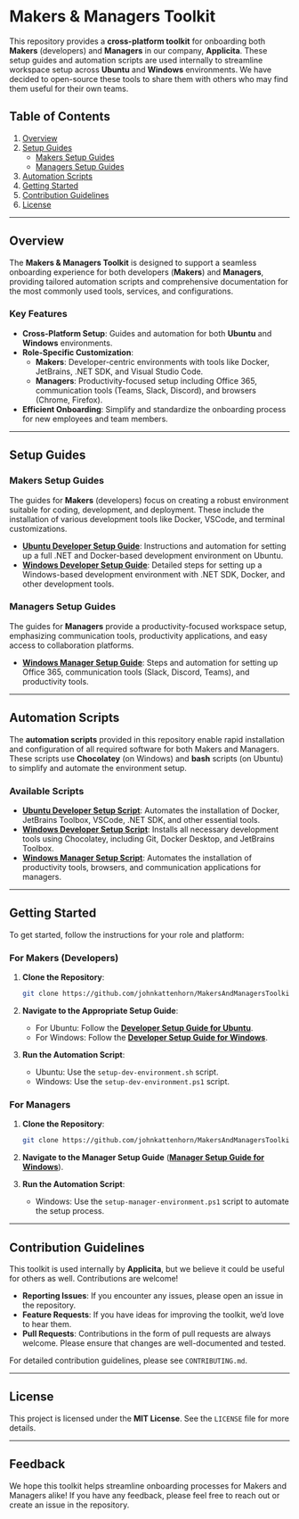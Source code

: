 # Makers & Managers Toolkit

This repository provides a **cross-platform toolkit** for onboarding both **Makers** (developers) and **Managers** in our company, **Applicita**. These setup guides and automation scripts are used internally to streamline workspace setup across **Ubuntu** and **Windows** environments. We have decided to open-source these tools to share them with others who may find them useful for their own teams.

## Table of Contents

1. [Overview](#overview)
2. [Setup Guides](#setup-guides)
   - [Makers Setup Guides](#makers-setup-guides)
   - [Managers Setup Guides](#managers-setup-guides)
3. [Automation Scripts](#automation-scripts)
4. [Getting Started](#getting-started)
5. [Contribution Guidelines](#contribution-guidelines)
6. [License](#license)

---

## Overview

The **Makers & Managers Toolkit** is designed to support a seamless onboarding experience for both developers (**Makers**) and **Managers**, providing tailored automation scripts and comprehensive documentation for the most commonly used tools, services, and configurations.

### Key Features

- **Cross-Platform Setup**: Guides and automation for both **Ubuntu** and **Windows** environments.
- **Role-Specific Customization**:
  - **Makers**: Developer-centric environments with tools like Docker, JetBrains, .NET SDK, and Visual Studio Code.
  - **Managers**: Productivity-focused setup including Office 365, communication tools (Teams, Slack, Discord), and browsers (Chrome, Firefox).
- **Efficient Onboarding**: Simplify and standardize the onboarding process for new employees and team members.

---

## Setup Guides

### Makers Setup Guides

The guides for **Makers** (developers) focus on creating a robust environment suitable for coding, development, and deployment. These include the installation of various development tools like Docker, VSCode, and terminal customizations.

- [**Ubuntu Developer Setup Guide**](./Developer_Setup_Guide_Ubuntu.md): Instructions and automation for setting up a full .NET and Docker-based development environment on Ubuntu.
- [**Windows Developer Setup Guide**](./Developer_Setup_Guide_Windows.md): Detailed steps for setting up a Windows-based development environment with .NET SDK, Docker, and other development tools.

### Managers Setup Guides

The guides for **Managers** provide a productivity-focused workspace setup, emphasizing communication tools, productivity applications, and easy access to collaboration platforms.

- [**Windows Manager Setup Guide**](./Manager_Setup_Guide_Windows.md): Steps and automation for setting up Office 365, communication tools (Slack, Discord, Teams), and productivity tools.

---

## Automation Scripts

The **automation scripts** provided in this repository enable rapid installation and configuration of all required software for both Makers and Managers. These scripts use **Chocolatey** (on Windows) and **bash** scripts (on Ubuntu) to simplify and automate the environment setup.

### Available Scripts

- [**Ubuntu Developer Setup Script**](./setup-dev-environment.sh): Automates the installation of Docker, JetBrains Toolbox, VSCode, .NET SDK, and other essential tools.
- [**Windows Developer Setup Script**](./setup-dev-environment.ps1): Installs all necessary development tools using Chocolatey, including Git, Docker Desktop, and JetBrains Toolbox.
- [**Windows Manager Setup Script**](./setup-manager-environment.ps1): Automates the installation of productivity tools, browsers, and communication applications for managers.

---

## Getting Started

To get started, follow the instructions for your role and platform:

### For Makers (Developers)

1. **Clone the Repository**:

   ```bash
   git clone https://github.com/johnkattenhorn/MakersAndManagersToolkit.git
   ```

2. **Navigate to the Appropriate Setup Guide**:
   - For Ubuntu: Follow the [**Developer Setup Guide for Ubuntu**](./Developer_Setup_Guide_Ubuntu.md).
   - For Windows: Follow the [**Developer Setup Guide for Windows**](./Developer_Setup_Guide_Windows.md).

3. **Run the Automation Script**:
   - Ubuntu: Use the `setup-dev-environment.sh` script.
   - Windows: Use the `setup-dev-environment.ps1` script.

### For Managers

1. **Clone the Repository**:

   ```bash
   git clone https://github.com/johnkattenhorn/MakersAndManagersToolkit.git
   ```

2. **Navigate to the Manager Setup Guide** ([**Manager Setup Guide for Windows**](./Manager_Setup_Guide_Windows.md)).
3. **Run the Automation Script**:
   - Windows: Use the `setup-manager-environment.ps1` script to automate the setup process.

---

## Contribution Guidelines

This toolkit is used internally by **Applicita**, but we believe it could be useful for others as well. Contributions are welcome!

- **Reporting Issues**: If you encounter any issues, please open an issue in the repository.
- **Feature Requests**: If you have ideas for improving the toolkit, we’d love to hear them.
- **Pull Requests**: Contributions in the form of pull requests are always welcome. Please ensure that changes are well-documented and tested.

For detailed contribution guidelines, please see `CONTRIBUTING.md`.

---

## License

This project is licensed under the **MIT License**. See the `LICENSE` file for more details.

---

## Feedback

We hope this toolkit helps streamline onboarding processes for Makers and Managers alike! If you have any feedback, please feel free to reach out or create an issue in the repository.
